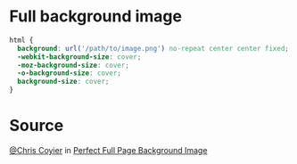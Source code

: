 # Full background image

```css
html {
  background: url('/path/to/image.png') no-repeat center center fixed;
  -webkit-background-size: cover;
  -moz-background-size: cover;
  -o-background-size: cover;
  background-size: cover;
}
```

# Source

[@Chris Coyier](https://chriscoyier.net/) in [Perfect Full Page Background Image](https://css-tricks.com/perfect-full-page-background-image/)